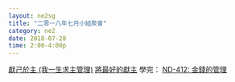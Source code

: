 ```yaml
---
layout: ne2sg
title: "二零一八年七月小組聚會"
category: ne2
date: 2018-07-28
time: 2:00-4:00p
---
```

<span>[獻己於主 (我一生求主管理)](http://www.youtube.com/watch?v=nJnwpjwsjhg)</span>
<span>[將最好的獻主](http://www.youtube.com/watch?v=YZ6VsdY8fnE)</span>
<span>學完： [ND-412: 金錢的管理](/ne2/newman.html)</span>
